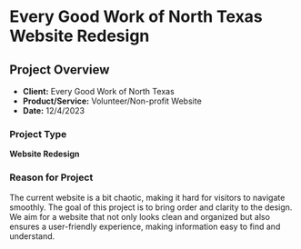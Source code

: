 # Every Good Work of North Texas Website Redesign

## Project Overview

- **Client:** Every Good Work of North Texas
- **Product/Service:** Volunteer/Non-profit Website
- **Date:** 12/4/2023

### Project Type

**Website Redesign**

### Reason for Project

The current website is a bit chaotic, making it hard for visitors to navigate smoothly. The goal of this project is to bring order and clarity to the design. We aim for a website that not only looks clean and organized but also ensures a user-friendly experience, making information easy to find and understand.
